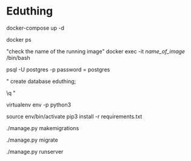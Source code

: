 # Eduthing

docker-compose up -d

docker ps 

"check the name of the running image"
docker exec -it *name_of_image* /bin/bash

psql -U postgres -p 
password = postgres

"
create database eduthing;

\q
"


virtualenv env -p python3

source env/bin/activate
pip3 install -r requirements.txt


./manage.py makemigrations

./manage.py migrate

./manage.py runserver